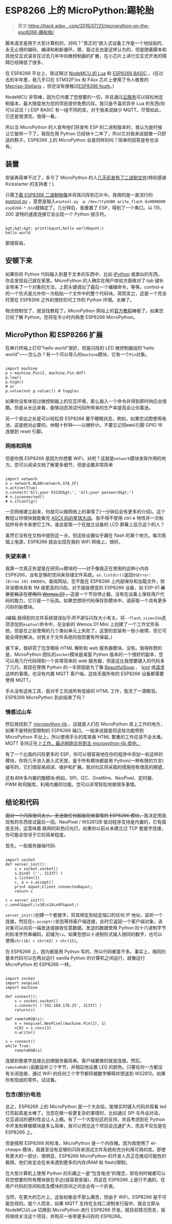 # ESP8266 上的 MicroPython:踢轮胎

> 原文:[https://hack aday . com/2016/07/21/micropython-on-the-esp8266-踢轮胎/](https://hackaday.com/2016/07/21/micropython-on-the-esp8266-kicking-the-tires/)

脚本语言是用于大型计算机的，对吗？“真正的”嵌入式设备工作是一个地狱般的、永无止境的编码、编译和刷新循环。嗯，我过去也是这样认为的，但是随着脚本和其他交互式语言在过去几年中向微控制器的扩散，在小芯片上进行交互式开发的障碍已经降低了很多。

在 ESP8266 平台上，我试用过 [NodeMCU 的 Lua](http://hackaday.com/2016/05/17/minimal-mqtt-networked-nodes/) 和 [ESP8266 BASIC](http://hackaday.com/2015/08/29/basically-its-an-esp8266/) 。(在过去的半年里，我几乎只在 STM32F1xx 和 F4xx 芯片上使用了令人敬畏的 [Mecrisp-Stellaris](http://mecrisp.sourceforge.net/) ，但还没有接触过[ESP8266 fouth](https://github.com/CraigLindley/ESP8266Forth)。)

NodeMCU 非常棒，因为它内置了您想要的一切，并且通过[云服务](http://nodemcu-build.com/)可以轻松地定制版本，最大限度地为您的项目提供免费闪存。我只是不喜欢异步 Lua 的东西(你可以试试！).ESP BASIC 有一组不同的库，对于我来说缺少 MQTT。尽管如此，它还是很漂亮，值得一看。

所以当 MicroPython 的人宣布他们将发布 ESP 的二进制版本时，我认为是时候让它旋转一下了。我现在用 Python 已经快十二年了，所以它对我来说就像一只舒适的鞋子。ESP8266 上的 MicroPython 会是同样的吗？简单的回答是有也没有。

## 装置

安装再简单不过了，多亏了 MicroPython 的人[几天前发布了二进制文件](http://hackaday.com/2016/07/11/micropython-binaries-for-the-esp8266-to-be-released/)(特别感谢 Kickstarter 的支持者！).

只需[下载 ESP8266 二进制映像](https://micropython.org/download/)并将其闪存到芯片中。我用的是一直流行的 [esptool.py](https://github.com/themadinventor/esptool) ，意思是输入`esptool.py -p /dev/ttyUSB0 write_flash 0x0000000 esp8266-*.bin`就搞定了。几分钟后，我重置了 ESP，得到了一个串口。以 115，200 波特的速度连接它会出现一个 Python 提示符。

```

&gt;&gt;&gt; print(&quot;hello world&quot;)
hello world

```

那很容易。

## 安顿下来

如果你将 Python 代码输入到基于文本的东西中，比如 [iPython](http://ipython.org/) 或类似的东西，你会发现自己就在家里。MicroPython 的人确实在用户体验方面做对了:tab 键补全带来了一个对象的方法，上箭头键调出了最后一个编辑命令，等等。control-e 的一个优点是允许你一次粘贴一个文件中的整个代码块。简而言之，这是一个完全托管在 ESP8266 之外的很好的可工作的 Python 环境。太棒了。

物流控制住了，就该找教程了。MicroPython 网站上的[官方教程](https://docs.micropython.org/en/latest/esp8266/esp8266/tutorial/index.html)棒极了。如果您已经了解 Python，您将在半小时内熟悉 ESP8266 MicroPython。

## MicroPython 和 ESP8266 扩展

在串行终端上打印“hello world”很好，但是闪烁的 LED 微控制器组的“hello world”——怎么办？有一个可以导入的`machine`模块，它有一个`Pin`对象。

```

import machine
p = machine.Pin(2, machine.Pin.OUT)
p.low()
p.high()
# or
p.value(not p.value()) # toggles

```

如果你没有体验过微控制器上的交互环境，那么输入一个命令并得到即时响应会很酷。但是从长远来看，能够动态测试代码所带来的生产率提高会让你着迷。

另一个突出之处是可以轻松将 ESP8266 置于睡眠状态，例如，如果您试图使用电池，这是绝对必要的。休眠十秒钟——以微秒计。不要忘记将`WAKE`引脚 GPIO 16 连接到 reset 引脚。

### 网络和网络

但是你用 ESP8266 是因为你想要 WiFi，对吧？这就是`network`模块发挥作用的地方。您可以阅读文档了解更多细节，但是设置非常简单

```

import network
n = network.WLAN(network.STA_IF)
n.active(True)
n.connect('&lt;your ESSID&gt;', '&lt;your password&gt;')
# n.isconnected()
# n.ifconfig()

```

一旦网络建立起来，你就可以做网络上的事情了(一分钟后会有更多的介绍)。这个教程让你很快就能看完 [ASCII 码的星球大战](http://www.asciimation.co.nz/)。我不得不使用 ctrl-e 特性并一次粘贴所有命令来使它工作。谁会是第一个在独立设备的 LCD 屏幕上显示这个的人？

虽然它没有在文档中提到这一点，但这些设置似乎藏在 flash 的某个地方。每次我插上电源，ESP8266 就会出现在我的 WiFi 网络上。很好。

### 失望来袭！

我第一次真正失望是在研究`os`模块时——对于像我正在使用的这种小内存 ESP8266，没有足够的空间来存储文件系统。`os.listdir()`返回`OSError: [Errno 19] ENODEV`。查阅网站，您不能在 ESP8266 上内部保存和加载文件，除非该模块具有 1M 或更高的闪存。对于超级便宜的 ESP8266 设备，如 ESP-01 ~~甚至是我正在使用的 [Wemos D1](http://www.wemos.cc/) ，~~这是一个节目停止器。没有在设备上保存用户代码的能力，它只是一个玩具。如果您想将代码保存到模块中，请获取一个具有更多闪存的新模块。

(编辑:我得到的文件系统错误似乎*而不是*与闪存大小有关。将`--flash_size=32m`选项添加到`esptool`命令中，在全新的 Wemos D1 Mini 上创建了一个工作文件系统，但是在之前使用的几个类似单元上失败了。这里的安装有一些小故障，但它可能会得到解决。对我关于文件系统的抱怨要有所保留。)

接下来，我研究了包含哪些 HTML 解析和 web 服务器模块。没有。值得称赞的是，MicroPython 团队的`socket`模块是桌面 Python 版本的一个很好的副本，您可以用几行代码得到一个非常简单的 web 服务器，但是这比我想要键入的代码多了几行。我现在使用 Python 的一半原因是为了像 [BeautifulSoup](https://www.crummy.com/software/BeautifulSoup/) 、 [lxml](http://lxml.de/) 或[请求](https://pypi.python.org/pypi/requests)这样的事情。也没有内置 MQTT 客户端，这些天我所有的 ESP8266 设备都需要使用 MQTT。

手头没有这些工具，面对手工完成所有低级的 HTML 工作，我流了一滴眼泪。ESP8266 MicroPython 到此结束了吗？

### 情感过山车

然后我找到了 [micropython-lib](https://github.com/micropython/micropython-lib) 。这就是人们在 MicroPython 库上工作的地方，如果不是特别受限制的 ESP8266 端口，一般来说就是将这些功能带到 MicroPython 平台上。所以使用手头的库来做 HTML 繁重的工作应该不会太难。MQTT 支持正在上[工作，最近刚刚合并到主 micropython-lib 库中。](https://github.com/micropython/micropython/issues/2055)

有了一个比我的闪存更多的 ESP，你可以很容易地在你的程序中添加一些这样的模块，你将几乎进入嵌入式天堂。鉴于所有模块都是用 Python(一种有限的方言)编写的，它们很容易阅读、维护和扩展。我对社区将采取的措施抱有很高的期望。

还有*和*许多内置的酷模块:例如，SPI、I2C、OneWire、NeoPixel、定时器、PWM 和伺服库。利用内置的功能，您可以非常轻松地做很多事情。

## 结论和代码

~~面对一个闪存空间太小、无法做任何超级花哨事情的 ESP8266 模块，~~我决定用我现有的东西尝试最后一招。NeoPixel / WS2812B 驱动程序支持是内置的，它有插座支持，这意味着:联网的彩色闪光灯。如果你以前从未建立过 TCP 套接字连接，你可能会惊讶于它的简单程度。

首先，一些服务器端代码:

```

import socket
def server_init():
    s = socket.socket()
    s.bind( ('', 31337) )
    s.listen(1)
    c, a = s.accept()
    print &quot;Client connected&quot;
    return c

c = server_init()
c.send(&quot;\x10\x2A\x0F&quot;)

```

`server_init()`创建一个套接字，将其绑定到给定端口的任何 IP 地址，监听一个连接，然后在`s.accept()`状态等待客户端连接，此时它返回一个客户端对象，该对象可以向另一端发送或接收任意数据。发送的数据使用 Python 的十六进制字节的标准字符串编码，前缀为`\x`。如果您想以十进制形式输入相同的数字，也可以使用`chr(16) + chr(42) + chr(15)`。

在 ESP8266 上，因为都是用 Python 写的，所以代码都差不多。事实上，相同的基本代码可以在两台运行 vanilla Python 的计算机之间运行，就像运行 MicroPython 的 ESP8266 一样。

```

import socket
import neopixel
import machine

def connect():
    s = socket.socket()
    s.connect( ('192.168.178.25', 31337) )
    return(s)

def remoteRGB(s):
    n = neopixel.NeoPixel(machine.Pin(2), 1)
    n[0] = s.recv(3)
    n.write()

s = connect()
while True:
    remoteRGB(s)

```

连接到套接字连接比创建服务器简单。客户端要做的就是连接。然后，`remoteRGB()`函数监听三个字节，并相应地设置 LED 的颜色。只要任何一方都没有关闭连接，通过 WiFi 的任何三个字节都将被数字解释并馈送到 WS2812。如果你有现成的零件，试试看。

### 包含(部分)电池

总之，ESP8266 上的 MicroPython 是一个大杂烩。能够实时键入代码并观看 led 灯亮起真是太棒了。当您在做一些更复杂的事情时，比如通过 SPI 与外设对话，交互调试的便利性会让人上瘾。有了一个大型社区的支持，并且考虑到在 Python 中开发和移植模块是多么简单，我可以预见这个项目会迅速扩大，而且不仅仅是在 ESP8266 上。

但是按照 ESP8266 的标准，MicroPython 是一个内存猪。因为我使用了 el-cheapo 模块，我甚至没有足够的闪存来测试文件系统和充分利用可用的库。即使有更大的一部分，很明显，ESP8266 MicroPython 的开发人员正在推动可能性的极限，他们肯定会在未来遇到更多的内存(RAM 和 flash)限制。

在大型计算机上使用 Python 的乐趣之一是“包含电池”的理念，即任何时候都可以将您想要的所有模块放在手边(或容易安装)，而这在 ESP8266 上是行不通的。在用户代码的空间和库及模块的空间之间总会有一个折衷。

当然，在更大的芯片上，这些权衡会不那么痛苦，但由于 WiFi，ESP8266 是不可能忽视的。就个人而言，如果 MQTT 支持在主线二进制发行版中，我会立即从 NodeMCU/Lua 切换到 MicroPython 进行 ESP8266 开发。就目前情况而言，我将继续关注这个项目，并购买一些带更多闪存的 ESP8266。